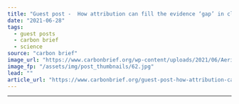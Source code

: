 ```yaml
---
title: "Guest post -  How attribution can fill the evidence ‘gap’ in climate litigation"
date: "2021-06-28"
tags: 
  - guest posts
  - carbon brief
  - science
source: "carbon brief"
image_url: "https://www.carbonbrief.org/wp-content/uploads/2021/06/Aerial-view-of-houses-in-Puerto-Rico-without-roofs-due-to-the-strong-winds-brought-by-Hurricane-Maria_MMA6N4-583x372.jpg"
image_fp: "/assets/img/post_thumbnails/62.jpg"
lead: ""
article_url: "https://www.carbonbrief.org/guest-post-how-attribution-can-fill-the-evidence-gap-in-climate-litigation"
---
```


---
